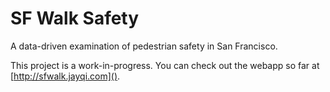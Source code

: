 # SF Walk Safety

A data-driven examination of pedestrian safety in San Francisco.

This project is a work-in-progress. You can check out the webapp so far at [http://sfwalk.jayqi.com](). 